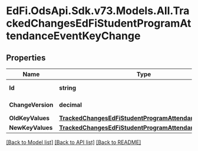 # EdFi.OdsApi.Sdk.v73.Models.All.TrackedChangesEdFiStudentProgramAttendanceEventKeyChange

## Properties

Name | Type | Description | Notes
------------ | ------------- | ------------- | -------------
**Id** | **string** | Resource identifier | [optional] 
**ChangeVersion** | **decimal** | Change version | [optional] 
**OldKeyValues** | [**TrackedChangesEdFiStudentProgramAttendanceEventKey**](TrackedChangesEdFiStudentProgramAttendanceEventKey.md) |  | [optional] 
**NewKeyValues** | [**TrackedChangesEdFiStudentProgramAttendanceEventKey**](TrackedChangesEdFiStudentProgramAttendanceEventKey.md) |  | [optional] 

[[Back to Model list]](../../README.md#documentation-for-models) [[Back to API list]](../../README.md#documentation-for-api-endpoints) [[Back to README]](../../README.md)

